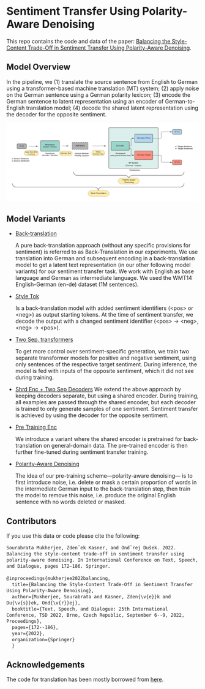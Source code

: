 # Sentiment Transfer Using Polarity-Aware Denoising

This repo contains the code and data of the paper: [Balancing the Style-Content Trade-Off in Sentiment Transfer Using Polarity-Aware Denoising](https://link.springer.com/chapter/10.1007/978-3-031-16270-1_15).

## Model Overview

In the pipeline, we (1) translate the source sentence from English to German using a transformer-based machine translation (MT) system; (2) apply noise on the German sentence using a German polarity lexicon; (3) encode the German sentence to latent representation using an encoder of German-to-English translation model; (4) decode the shared latent representation using the decoder for the opposite sentiment.


<p align="left">
  <img src="image/SentimentTransfer.png"/>
</p>

## Model Variants

* [Back-translation](https://github.com/SOURO/polarity-denoising-sentiment-transfer/tree/main/back-translation)
  
  A pure back-translation approach (without any specific provisions for sentiment) is referred to as Back-Translation in our experiments. We use translation into German and subsequent encoding in a back-translation model to get a latent text representation (in our other following model variants) for our sentiment transfer task. We work with English as base language and German as intermediate language. We used the WMT14 English-German (en-de) dataset (1M sentences).

* [Style Tok](https://github.com/SOURO/polarity-denoising-sentiment-transfer/tree/main/style_token)
  
  Is a back-translation model with added sentiment identifiers (\<pos\> or \<neg\>) as output starting tokens. At the time of sentiment transfer, we decode the output with a changed sentiment identifier (\<pos\> → \<neg\>, \<neg\> → \<pos\>).
  
* [Two Sep. transformers](https://github.com/SOURO/polarity-denoising-sentiment-transfer/tree/main/sep_enc_sep_dec)
  
  To get more control over sentiment-specific generation, we train two separate transformer models for positive and negative sentiment, using only sentences of the respective target sentiment. During inference, the model is fed with inputs of the opposite sentiment, which it did not see during training.
  
* [Shrd Enc + Two Sep Decoders](https://github.com/SOURO/polarity-denoising-sentiment-transfer/tree/main/shared_enc_diff_dec)
  We extend the above approach by keeping decoders separate, but using a shared encoder. During training, all examples are passed through the shared encoder, but each decoder is trained to only generate samples of one sentiment. Sentiment transfer is achieved by using the decoder for the opposite sentiment.
  
* [Pre Training Enc](https://github.com/SOURO/polarity-denoising-sentiment-transfer/tree/main/pretrnd_enc)
  
  We introduce a variant where the shared encoder is pretrained for back-translation on general-domain data. The pre-trained encoder is then further fine-tuned during sentiment transfer training.
  
* [Polarity-Aware Denoising](https://github.com/SOURO/polarity-denoising-sentiment-transfer/tree/main/polarity_aware_noising)
  
  The idea of our pre-training scheme—polarity-aware denoising— is to first introduce noise, i.e. delete or mask a certain proportion of words in the intermediate German input to the back-translation step, then train the model to remove this noise, i.e. produce the original English sentence with no words deleted or masked.

## Contributors
If you use this data or code please cite the following:

    Sourabrata Mukherjee, Zdenˇek Kasner, and Ondˇrej Dušek. 2022. Balancing the style-content trade-off in sentiment transfer using polarity-aware denoising. In International Conference on Text, Speech, and Dialogue, pages 172–186. Springer.
  
    @inproceedings{mukherjee2022balancing,
      title={Balancing the Style-Content Trade-Off in Sentiment Transfer Using Polarity-Aware Denoising},
      author={Mukherjee, Sourabrata and Kasner, Zden{\v{e}}k and Du{\v{s}}ek, Ond{\v{r}}ej},
      booktitle={Text, Speech, and Dialogue: 25th International Conference, TSD 2022, Brno, Czech Republic, September 6--9, 2022, Proceedings},
      pages={172--186},
      year={2022},
      organization={Springer}
      }

## Acknowledgements
The code for translation has been mostly borrowed from [here](https://github.com/bentrevett/pytorch-seq2seq/blob/master/6%20-%20Attention%20is%20All%20You%20Need.ipynb).

